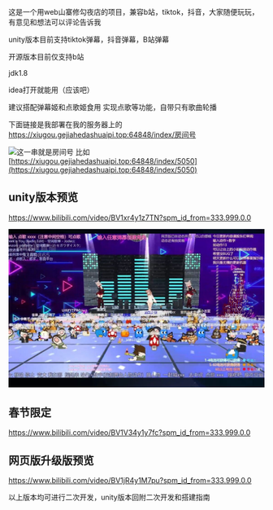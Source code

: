 这是一个用web山寨修勾夜店的项目，兼容b站，tiktok，抖音，大家随便玩玩，有意见和想法可以评论告诉我

unity版本目前支持tiktok弹幕，抖音弹幕，B站弹幕

开源版本目前仅支持b站

jdk1.8

idea打开就能用（应该吧）

建议搭配弹幕姬和点歌姬食用
实现点歌等功能，自带只有歌曲轮播

下面链接是我部署在我的服务器上的
https://xiugou.gejiahedashuaipi.top:64848/index/房间号

![这一串就是房间号](https://images.gitee.com/uploads/images/2022/0110/210547_e560f701_7696486.png "屏幕截图.png")
比如
[https://xiugou.gejiahedashuaipi.top:64848/index/5050](https://xiugou.gejiahedashuaipi.top:64848/index/5050)





## unity版本预览

https://www.bilibili.com/video/BV1xr4y1z7TN?spm_id_from=333.999.0.0

![输入图片说明](_1088132156_IMG_20220219_150138_1645254098000_wif.jpg)


## 春节限定

https://www.bilibili.com/video/BV1V34y1y7fc?spm_id_from=333.999.0.0

## 网页版升级版预览

https://www.bilibili.com/video/BV1jR4y1M7pu?spm_id_from=333.999.0.0

以上版本均可进行二次开发，unity版本回附二次开发和搭建指南


